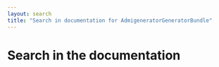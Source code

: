 ```yaml
---
layout: search
title: "Search in documentation for AdmigeneratorGeneratorBundle"
---
```


# Search in the documentation


